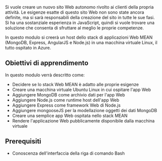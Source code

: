 Si vuole creare un nuovo sito Web autonomo rivolto ai clienti della propria attività. Le esigenze esatte di questo sito Web non sono state ancora definite, ma si sarà responsabili della creazione del sito in tutte le sue fasi. Si ha una sostanziale esperienza in JavaScript, quindi si vuole trovare una soluzione che consenta di sfruttare al meglio le proprie competenze.

In questo modulo si creerà un host dello stack di applicazioni Web MEAN (MongoDB, Express, AngularJS e Node.js) in una macchina virtuale Linux, il tutto ospitato in Azure.

## <a name="learning-objectives"></a>Obiettivi di apprendimento
In questo modulo verrà descritto come:

- Decidere se lo stack Web MEAN è adatto alle proprie esigenze
- Creare una macchina virtuale Ubuntu Linux in cui ospitare l'app Web
- Aggiungere MongoDB come archivio dati per l'app Web
- Aggiungere Node.js come runtime host dell'app Web
- Aggiungere Express come framework Web di Node.js
- Aggiungere mongooseJS per la modellazione oggetti dei dati MongoDB
- Creare una semplice app Web ospitata nello stack MEAN
- Rendere l'applicazione Web pubblicamente disponibile dalla macchina virtuale

## <a name="prerequisites"></a>Prerequisiti

- Conoscenza dell'interfaccia della riga di comando Bash
